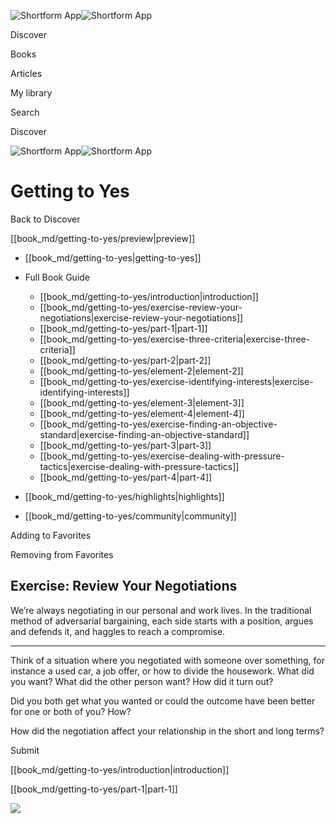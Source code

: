 ![Shortform App](/img/logo.36a2399e.svg)![Shortform App](/img/logo-dark.70c1b072.svg)

Discover

Books

Articles

My library

Search

Discover

![Shortform App](/img/logo.36a2399e.svg)![Shortform App](/img/logo-dark.70c1b072.svg)

# Getting to Yes

Back to Discover

[[book_md/getting-to-yes/preview|preview]]

  * [[book_md/getting-to-yes|getting-to-yes]]
  * Full Book Guide

    * [[book_md/getting-to-yes/introduction|introduction]]
    * [[book_md/getting-to-yes/exercise-review-your-negotiations|exercise-review-your-negotiations]]
    * [[book_md/getting-to-yes/part-1|part-1]]
    * [[book_md/getting-to-yes/exercise-three-criteria|exercise-three-criteria]]
    * [[book_md/getting-to-yes/part-2|part-2]]
    * [[book_md/getting-to-yes/element-2|element-2]]
    * [[book_md/getting-to-yes/exercise-identifying-interests|exercise-identifying-interests]]
    * [[book_md/getting-to-yes/element-3|element-3]]
    * [[book_md/getting-to-yes/element-4|element-4]]
    * [[book_md/getting-to-yes/exercise-finding-an-objective-standard|exercise-finding-an-objective-standard]]
    * [[book_md/getting-to-yes/part-3|part-3]]
    * [[book_md/getting-to-yes/exercise-dealing-with-pressure-tactics|exercise-dealing-with-pressure-tactics]]
    * [[book_md/getting-to-yes/part-4|part-4]]
  * [[book_md/getting-to-yes/highlights|highlights]]
  * [[book_md/getting-to-yes/community|community]]



Adding to Favorites 

Removing from Favorites 

## Exercise: Review Your Negotiations

We’re always negotiating in our personal and work lives. In the traditional method of adversarial bargaining, each side starts with a position, argues and defends it, and haggles to reach a compromise.

* * *

Think of a situation where you negotiated with someone over something, for instance a used car, a job offer, or how to divide the housework. What did you want? What did the other person want? How did it turn out?

Did you both get what you wanted or could the outcome have been better for one or both of you? How?

How did the negotiation affect your relationship in the short and long terms?

Submit 

[[book_md/getting-to-yes/introduction|introduction]]

[[book_md/getting-to-yes/part-1|part-1]]

![](https://bat.bing.com/action/0?ti=56018282&Ver=2&mid=c59e234b-f5f8-4903-b439-90ba4b6b9ac9&sid=49fff5b0636c11eeb9c611038afc8668&vid=4a005010636c11ee80c703d4c4a7acd5&vids=0&msclkid=N&pi=0&lg=en-US&sw=800&sh=600&sc=24&nwd=1&tl=Shortform%20%7C%20Getting%20to%20Yes&p=https%3A%2F%2Fwww.shortform.com%2Fapp%2Fbook%2Fgetting-to-yes%2Fexercise-review-your-negotiations&r=&lt=427&evt=pageLoad&sv=1&rn=573657)
